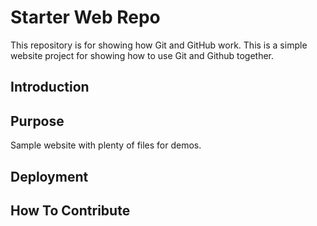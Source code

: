 # Starter Web Repo

This repository is for showing how Git and GitHub work.
This is a simple website project for showing how to use Git and Github together.

## Introduction

## Purpose

Sample website with plenty of files for demos.

## Deployment

## How To Contribute
